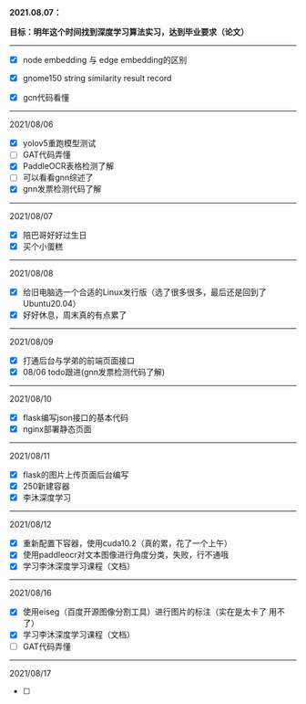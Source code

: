 **2021.08.07：**

**目标：明年这个时间找到深度学习算法实习，达到毕业要求（论文）**

<hr>

- [x] node embedding 与 edge embedding的区别
- [x] gnome150 string similarity result record 

- [x] gcn代码看懂

<hr>

2021/08/06
- [x] yolov5重跑模型测试
- [ ] GAT代码弄懂
- [x] PaddleOCR表格检测了解
- [ ] 可以看看gnn综述了
- [x] gnn发票检测代码了解

<hr>

2021/08/07
- [x] 陪巴哥好好过生日
- [x] 买个小蛋糕

<hr>
2021/08/08

- [x] 给旧电脑选一个合适的Linux发行版（选了很多很多，最后还是回到了Ubuntu20.04）
- [x] 好好休息，周末真的有点累了 

<hr>
2021/08/09

- [x] 打通后台与学弟的前端页面接口
- [x] 08/06 todo跟进(gnn发票检测代码了解)

<hr>
2021/08/10

- [x] flask编写json接口的基本代码
- [x] nginx部署静态页面 

<hr>
2021/08/11

- [x] flask的图片上传页面后台编写
- [x] 250新建容器
- [x] 李沐深度学习

<hr>
2021/08/12

- [x] 重新配置下容器，使用cuda10.2（真的累，花了一个上午）
- [x] 使用paddleocr对文本图像进行角度分类，失败，行不通哦
- [x] 学习李沐深度学习课程（文档） 

<hr>
2021/08/16

- [x] 使用eiseg（百度开源图像分割工具）进行图片的标注（实在是太卡了 用不了）
- [x] 学习李沐深度学习课程（文档）
- [ ] GAT代码弄懂

<hr>
2021/08/17

- [ ] 
